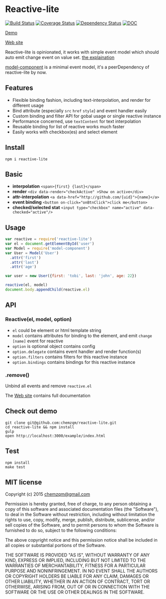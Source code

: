 # Reactive-lite

[![Build Status](https://secure.travis-ci.org/chemzqm/reactive-lite.svg)](http://travis-ci.org/chemzqm/reactive-lite)
[![Coverage Status](https://coveralls.io/repos/chemzqm/reactive-lite/badge.svg?branch=master&service=github)](https://coveralls.io/github/chemzqm/reactive-lite?branch=master)
[![Dependency Status](https://david-dm.org/chemzqm/reactive-lite.svg)](https://david-dm.org/chemzqm/reactive-lite)
[![DOC](https://inch-ci.org/github/chemzqm/reactive-lite.svg?branch=master)](https://inch-ci.org/github/chemzqm/reactive-lite.svg?branch=master)

[Demo](http://chemzqm.github.io/reactive-lite/demo.html)

[Web site](http://chemzqm.github.io/reactive-lite/)

Reactive-lite is opinionated, it works with simple event model which should auto emit change event on value set.  [the explaination](http://chemzqm.github.io/reactive-lite/interpolation#how-works)

[model-component](https://github.com/chemzqm/model) is a minimal event model, it's a peerDependency of reactive-lite by now.

## Features

* Flexible binding fashion, including text-interpolation, and render for different usage
* Bind attribute (especially `src` `href` `style`) and event handler easily
* Custom binding and filter API for gobal usage or single reactive instance
* Performance concerned, use `textContent` for text interpolation
* Reusable binding for list of reactive works much faster
* Easily works with checkbox(es) and select element

## Install

    npm i reactive-lite

## Basic

* **interpolation** `<span>{first} {last}</span>`
* **render** `<div data-render="checkActive" >Show on active</div>`
* **attr-interpolation** `<a data-href="http://github.com/{uid}">{name}</a>`
* **event binding** `<button on-click="onBtnClick">click me</button>`
* **checked/selected stat** `<input type="checkbox" name="active" data-checked="active"/>`

## Usage

``` js
var reactive = require('reactive-lite')
var el = document.getElementById('user')
var Model = require('model-component')
var User = Model('User')
  .attr('first')
  .attr('last')
  .attr('age')

var user = new User({first: 'tobi', last: 'john', age: 22})

reactive(el, model)
document.body.appendChild(reactive.el)
```
## API

### Reactive(el, model, option)

* `el` could be element or html template string
* `model` contains attributes for binding to the element, and emit `change [name]` event for reactive
* `option` is optional object contains config
* `option.delegate` contains event handler and render function(s)
* `option.filters`  contains filters for this reactive instance
* `option.bindings` contains bindings for this reactive instance

### .remove()

Unbind all events and remove `reactive.el`

The [Web site](http://chemzqm.github.io/reactive-lite/) contains full documentation

## Check out demo

```
git clone git@github.com:chemzqm/reactive-lite.git
cd reactive-lite && npm install
gulp
open http://localhost:3000/example/index.html
```

## Test
```
npm install
make test
```

## MIT license
Copyright (c) 2015 chemzqm@gmail.com

Permission is hereby granted, free of charge, to any person obtaining a copy of this software and associated documentation files (the "Software"), to deal in the Software without restriction, including without limitation the rights to use, copy, modify, merge, publish, distribute, sublicense, and/or sell copies of the Software, and to permit persons to whom the Software is furnished to do so, subject to the following conditions:

The above copyright notice and this permission notice shall be included in all copies or substantial portions of the Software.

THE SOFTWARE IS PROVIDED "AS IS", WITHOUT WARRANTY OF ANY KIND, EXPRESS OR IMPLIED, INCLUDING BUT NOT LIMITED TO THE WARRANTIES OF MERCHANTABILITY, FITNESS FOR A PARTICULAR PURPOSE AND NONINFRINGEMENT. IN NO EVENT SHALL THE AUTHORS OR COPYRIGHT HOLDERS BE LIABLE FOR ANY CLAIM, DAMAGES OR OTHER LIABILITY, WHETHER IN AN ACTION OF CONTRACT, TORT OR OTHERWISE, ARISING FROM, OUT OF OR IN CONNECTION WITH THE SOFTWARE OR THE USE OR OTHER DEALINGS IN THE SOFTWARE.
